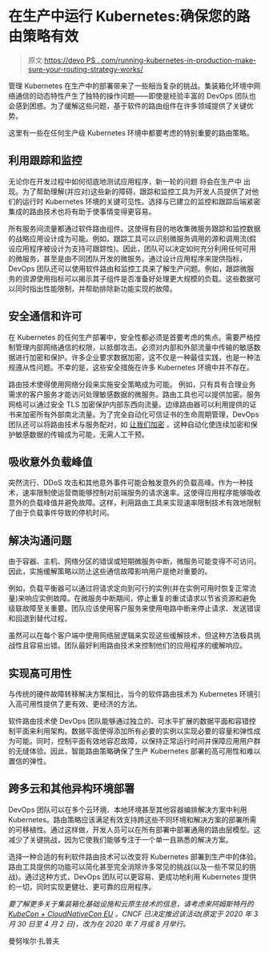 # 在生产中运行 Kubernetes:确保您的路由策略有效

> 原文:[https://devo PS . com/running-kubernetes-in-production-make-sure-your-routing-strategy-works/](https://devops.com/running-kubernetes-in-production-make-sure-your-routing-strategy-works/)

管理 Kubernetes 在生产中的部署带来了一些相当复杂的挑战。集装箱化环境中网络通信的动态特性产生了独特的操作问题——即使是经验丰富的 DevOps 团队也会感到困惑。为了缓解这些问题，基于软件的路由组件在许多领域提供了关键优势。

这里有一些在任何生产级 Kubernetes 环境中都要考虑的特别重要的路由策略。

## **利用跟踪和监控**

无论你在开发过程中如何彻底地测试应用程序，新一轮的问题 将会在生产中 出现。为了帮助理解(并应对)这些新的障碍，跟踪和监控工具为开发人员提供了对他们的运行时 Kubernetes 环境的关键可见性。选择与已建立的监控和跟踪后端紧密集成的路由技术也将有助于使事情变得更容易。

所有服务间流量都通过软件路由组件。这使得有目的地收集微服务跟踪和监控数据的战略应用设计成为可能。例如，跟踪工具可以识别微服务调用的源和调用流(假设应用程序被设计为支持可跟踪性)。因此，团队可以决定如何充分利用任何可用的微服务，甚至是由不同团队开发的微服务。通过设计应用程序来提供指标，DevOps 团队还可以使用软件路由和监控工具来了解生产问题。例如，跟踪微服务的资源使用指标可以揭示其子组件是否准备好处理更大规模的负载。这些数据可以同时指出性能限制，并帮助排除新功能实现的故障。

## **安全通信和许可**

在 Kubernetes 的任何生产部署中，安全性都必须是首要考虑的焦点。需要严格控制管理内部网络通信的权限，以抵御攻击。必须对内部和外部流量中传输的敏感数据进行加密和保护。许多企业要求数据加密，这不仅是一种最佳实践，也是一种法规遵从性问题。不幸的是，这些安全措施在许多 Kubernetes 环境中并不存在。

路由技术使得使用网络分段来实施安全策略成为可能。 例如，只有具有合理业务需求的客户服务才能访问处理敏感数据的微服务。路由工具也可以提供加密。服务网格可以通过安全 TLS 加密保护内部东西向流量。边缘路由器可以利用提供的证书来加密所有外部南北流量。为了完全自动化可信证书的生命周期管理，DevOps 团队还可以将路由技术与服务配对，如 [让我们加密](https://letsencrypt.org/) 。这种自动化使连续加密和保护敏感数据的传输成为可能，无需人工干预。

## **吸收意外负载峰值**

突然流行、DDoS 攻击和其他意外事件可能会触发意外的负载高峰。作为一种技术，速率限制使运营商能够控制对前端服务的请求速率。这使得应用程序能够吸收意外的负载峰值并避免故障。这样，利用路由工具来实现速率限制技术有效地限制了由于负载事件导致的停机时间。

## **解决沟通问题**

由于容器、主机、网络分区的错误或短期微服务中断，微服务可能变得不可访问。因此，实施缓解策略以防止这些通信故障影响用户是绝对重要的。

例如，负载平衡器可以通过将请求定向到可行的实例(并在实例可用时恢复正常流量)来响应实例故障。在微服务中断期间，停止重复的重试请求以节省资源和避免级联故障至关重要。团队应该使用客户服务来使用电路中断来停止请求、发送错误和回退到替代过程。

虽然可以在每个客户端中使用网络层逻辑来实现这些缓解技术，但这种方法极具挑战性且容易出错。团队最好利用路由技术来控制他们的应用程序的缓解响应。

## **实现高可用性**

与传统的硬件故障转移解决方案相比，当今的软件路由技术为 Kubernetes 环境引入高可用性提供了更有效、更经济的方法。

软件路由技术使 DevOps 团队能够通过独立的、可水平扩展的数据平面和容错控制平面来利用架构。数据平面使得添加所有必要的实例以实现必要的容量和弹性成为可能。同时，控制平面有效地容忍故障，以保持正常运行时间并保障应用用户群的无缝体验。因此，智能路由策略确保了生产 Kubernetes 部署的高可用性和难以置信的弹性。

## **跨多云和其他异构环境部署**

DevOps 团队可以在多个云环境、本地环境甚至其他容器编排解决方案中利用 Kubernetes。路由策略应该满足有效支持跨这些不同环境和解决方案的部署所需的可移植性。通过这样做，开发人员可以在所有部署中部署通用的路由层模型。这减少了关键挑战，因为它使我们能够专注于一个单一且熟悉的解决方案。

选择一种合适的有利软件路由技术可以改变将 Kubernetes 部署到生产中的体验。路由工具提供的功能可以简化甚至完全消除许多常见的挑战(以及一些不常见的挑战)。通过这种方式，DevOps 团队可以更容易、更成功地利用 Kubernetes 提供的一切，同时实现更健壮、更可靠的应用程序。

*要了解更多关于集装箱化基础设施和云原生技术的信息，请考虑来阿姆斯特丹的 [KubeCon + CloudNativeCon EU](https://events.linuxfoundation.org/kubecon-cloudnativecon-europe/) 。CNCF 已决定推迟该活动(原定于 2020 年 3 月 30 日至 4 月 2 日)，改为在 2020 年 7 月或 8 月举行。*

曼努埃尔·扎普夫